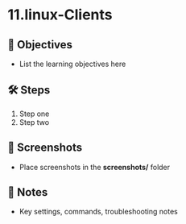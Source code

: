 # 11.linux-Clients

## 🎯 Objectives
- List the learning objectives here

## 🛠️ Steps
1. Step one
2. Step two

## 📸 Screenshots
- Place screenshots in the **screenshots/** folder

## 📝 Notes
- Key settings, commands, troubleshooting notes
